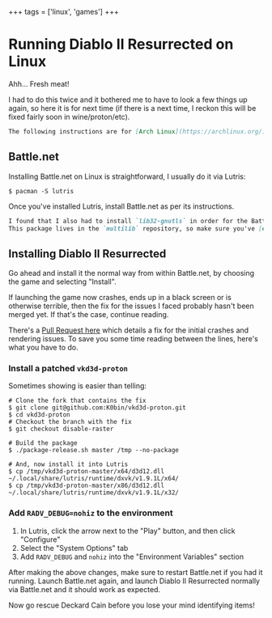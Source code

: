 +++
tags = ['linux', 'games']
+++

# Running Diablo II Resurrected on Linux

Ahh... Fresh meat!

<!-- more -->

I had to do this twice and it bothered me to have to look a few things up again, so here it is for next time (if there is a next time, I reckon this will be fixed fairly soon in wine/proton/etc).

~~~md info title="Please note"
The following instructions are for [Arch Linux](https://archlinux.org/), but they'll be very similar for any other distribution.
~~~

## Battle.net

Installing Battle.net on Linux is straightforward, I usually do it via Lutris:

```bash,title="Shell"
$ pacman -S lutris
```

Once you've installed Lutris, install Battle.net as per its instructions.

~~~md tip title="Trouble logging in?"
I found that I also had to install `lib32-gnutls` in order for the Battle.net login window to work properly.
This package lives in the `multilib` repository, so make sure you've [enabled that](https://wiki.archlinux.org/title/official_repositories#Enabling_multilib) if you haven't already.
~~~

## Installing Diablo II Resurrected

Go ahead and install it the normal way from within Battle.net, by choosing the game and selecting "Install".

If launching the game now crashes, ends up in a black screen or is otherwise terrible, then the fix for the issues I faced probably hasn't been merged yet. If that's the case, continue reading.

There's a [Pull Request here](https://github.com/HansKristian-Work/vkd3d-proton/pull/767) which details a fix for the initial crashes and rendering issues. To save you some time reading between the lines, here's what you have to do.

### Install a patched `vkd3d-proton`

Sometimes showing is easier than telling:

```bash,title="Shell"
# Clone the fork that contains the fix
$ git clone git@github.com:K0bin/vkd3d-proton.git
$ cd vkd3d-proton
# Checkout the branch with the fix
$ git checkout disable-raster

# Build the package
$ ./package-release.sh master /tmp --no-package

# And, now install it into Lutris
$ cp /tmp/vkd3d-proton-master/x64/d3d12.dll ~/.local/share/lutris/runtime/dxvk/v1.9.1L/x64/
$ cp /tmp/vkd3d-proton-master/x86/d3d12.dll ~/.local/share/lutris/runtime/dxvk/v1.9.1L/x32/
```

### Add `RADV_DEBUG=nohiz` to the environment

1. In Lutris, click the arrow next to the "Play" button, and then click "Configure"
2. Select the "System Options" tab
3. Add `RADV_DEBUG` and `nohiz` into the "Environment Variables" section

After making the above changes, make sure to restart Battle.net if you had it running.
Launch Battle.net again, and launch Diablo II Resurrected normally via Battle.net and it should work as expected.

Now go rescue Deckard Cain before you lose your mind identifying items!
